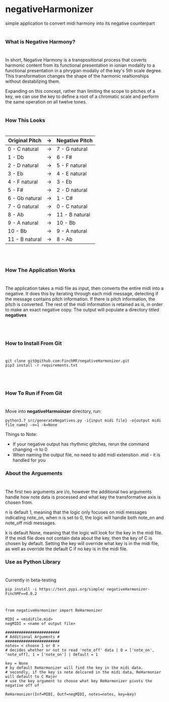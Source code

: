 # negativeHarmonizer
simple application to convert midi harmony into its negative counterpart
<br/><br/>

### What is Negative Harmony?
#
In short, Negative Harmony is a transpositional process that coverts harmonic content from its functional presentation in ionian modality to a functional presentation in a phrygian modaliy of the key's 5th scale degree. This transformation changes the shape of the harmonic realtionships without destabilzing them. 

Expanding on this concept, rather than limiting the scope to pitches of a key, we can use the key to define a root of a chromatic scale and perform the same operation on all twelve tones. 
<br/><br/>

### How This Looks
#


| Original Pitch | -> | Negative Pitch |
-----------------|----|-----------------
| 0 - C natural  | -> | 7 - G natural |
| 1 - Db | -> | 6 - F# |
| 2 - D natural | -> | 5 - F natural |
| 3 - Eb | -> | 4 - E natural |
| 4 - F natural | -> | 3 -  Eb | 
| 5 - F# | -> | 2  - D natural |
| 6 - Gb natural | -> | 1 - C# |
| 7 - G natural | -> | 0 - C natural |
| 8 - Ab | -> | 11 - B natural |
| 9 - A natural | -> | 10 - Bb |
| 10 - Bb | -> | 9 - A natural |
| 11 - B natural | -> | 8 - Ab |

<br/><br/>

### How The Application Works
#
The application takes a midi file as input, then converts the entire midi into a negative. It does this by iterating through each midi message, detecting if the message contains pitch information. If there is pitch information, the pitch is converted. The rest of the midi information is retained as is, in order to make an exact negative copy. The output will populate a directory titled **negatives**

<br/><br/>

### How to Install From Git
#
    git clone git@github.com:FinchMF/negativeHarmonizer.git
    pip3 install -r requirements.txt 

<br/><br/>

### How To Run if From Git
#
Move into **negativeHarmoinzer** directory, run:

    python3.7 src/generateNegatives.py -i{input midi file} -o{output midi file name} -n=1 -k=None



Things to Note:
- If your negative output has rhythmic glitches, rerun the command changing -n to 0
- When naming the output file, no need to add midi extenstion .mid - it is handled for you

### About the Arguements
#
The first two arguments are i/o, however the additional two arguments handle how note data is processed and what key the transformative axis is chosen from. 

n is default 1, meaning that the logic only focuses on midi messages indicating note_on, when n is set to 0, the logic will handle both note_on and note_off midi messages. 

k is default None, meaning that the logic will look for the key in the midi file. If the midi file does not contain data about the key, then the key of C is chosen by default. Setting the key will override what key is in the midi file, as well as override the default C if no key is in the midi file. 

### Use as Python Library
#
Currently in beta-testing

    pip install -i https://test.pypi.org/simple/ negativeHarmonizer-FinchMF==0.0.2

 #
    from negativeHarmonizer import ReHarmonizer

    MIDI = <midiFile.mid>
    negMIDI = <name of output file>

    ########################
    # Additional Arguments #
    ########################
    notes= < choose 1 or 0 > 
    # decides whether or not to read 'note_off' data | 0 = ['note_on', 'note_off], 1 = ['note_on'] | default = 1

    key = None
    # by default ReHarmonizer will find the key in the midi data.
    # secondly, if the key is note delcared in the midi data, ReHarmonier will default to C Major
    # use the key argument to choose what key ReHarmonizer pivots the negative off of
    
    ReHarmonizer(Inf=MIDI, Outf=negMIDI, notes=notes, key=key)